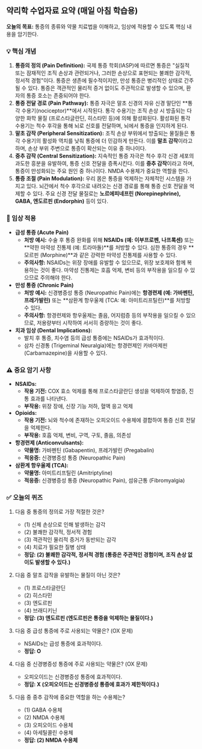 ## 약리학 수업자료 요약 (매일 아침 학습용)

**오늘의 목표:** 통증의 종류와 약물 치료법을 이해하고, 임상에 적용할 수 있도록 핵심 내용을 암기한다.

### 💡 핵심 개념

1.  **통증의 정의 (Pain Definition):** 국제 통증 학회(IASP)에 따르면 통증은 "실질적 또는 잠재적인 조직 손상과 관련되거나, 그러한 손상으로 표현되는 불쾌한 감각적, 정서적 경험"이다. 통증은 생존에 필수적이지만, 만성 통증은 병리적인 상태로 간주될 수 있다. 통증은 객관적인 물리적 증거 없이도 주관적으로 발생할 수 있으며, 환자의 통증 호소는 존중되어야 한다.
2.  **통증 전달 경로 (Pain Pathway):** 통증 자극은 말초 신경의 자유 신경 말단인 **통각 수용기(nociceptor)**에서 시작된다. 통각 수용기는 조직 손상 시 방출되는 다양한 화학 물질 (프로스타글란딘, 히스타민 등)에 의해 활성화된다. 활성화된 통각 수용기는 척수 후각을 통해 뇌로 신호를 전달하며, 뇌에서 통증을 인지하게 된다.
3.  **말초 감작 (Peripheral Sensitization):** 조직 손상 부위에서 방출되는 물질들은 통각 수용기의 활성화 역치를 낮춰 통증에 더 민감하게 만든다. 이를 **말초 감작**이라고 하며, 손상 부위 주변으로 통증이 확산되는 이유 중 하나이다.
4.  **중추 감작 (Central Sensitization):** 지속적인 통증 자극은 척수 후각 신경 세포의 과도한 흥분을 유발하여, 통증 신호 전달을 증폭시킨다. 이를 **중추 감작**이라고 하며, 통증이 만성화되는 주요 원인 중 하나이다. NMDA 수용체가 중요한 역할을 한다.
5.  **통증 조절 (Pain Modulation):** 우리 몸은 통증을 억제하는 자체적인 시스템을 가지고 있다. 뇌간에서 척수 후각으로 내려오는 신경 경로를 통해 통증 신호 전달을 억제할 수 있다. 주요 신경 전달 물질로는 **노르에피네프린 (Norepinephrine), GABA, 엔도르핀 (Endorphin)** 등이 있다.

### 🏥 임상 적용

*   **급성 통증 (Acute Pain)**
    *   **처방 예시:** 수술 후 통증 완화를 위해 **NSAIDs (예: 이부프로펜, 나프록센)** 또는 **약한 마약성 진통제 (예: 트라마돌)**를 처방할 수 있다. 심한 통증의 경우 **모르핀 (Morphine)**과 같은 강력한 마약성 진통제를 사용할 수 있다.
    *   **주의사항:** NSAIDs는 위장 장애를 유발할 수 있으므로, 위장 보호제와 함께 복용하는 것이 좋다. 마약성 진통제는 호흡 억제, 변비 등의 부작용을 일으킬 수 있으므로 주의해야 한다.
*   **만성 통증 (Chronic Pain)**
    *   **처방 예시:** 신경병증성 통증 (Neuropathic Pain)에는 **항경련제 (예: 가바펜틴, 프레가발린)** 또는 **삼환계 항우울제 (TCA: 예: 아미트리프틸린)**를 처방할 수 있다.
    *   **주의사항:** 항경련제와 항우울제는 졸음, 어지럼증 등의 부작용을 일으킬 수 있으므로, 저용량부터 시작하여 서서히 증량하는 것이 좋다.
*   **치과 임상 (Dental Implications):**
    *   발치 후 통증, 치수염 등의 급성 통증에는 NSAIDs가 효과적이다.
    *   삼차 신경통 (Trigeminal Neuralgia)에는 항경련제인 카바마제핀 (Carbamazepine)을 사용할 수 있다.

### ⚠️ 중요 암기 사항

*   **NSAIDs:**
    *   **작용 기전:** COX 효소 억제를 통해 프로스타글란딘 생성을 억제하여 항염증, 진통 효과를 나타낸다.
    *   **부작용:** 위장 장애, 신장 기능 저하, 혈액 응고 억제
*   **Opioids:**
    *   **작용 기전:** 뇌와 척수에 존재하는 오피오이드 수용체에 결합하여 통증 신호 전달을 억제한다.
    *   **부작용:** 호흡 억제, 변비, 구역, 구토, 졸음, 의존성
*   **항경련제 (Anticonvulsants):**
    *   **약물명:** 가바펜틴 (Gabapentin), 프레가발린 (Pregabalin)
    *   **적응증:** 신경병증성 통증 (Neuropathic Pain)
*   **삼환계 항우울제 (TCA):**
    *   **약물명:** 아미트리프틸린 (Amitriptyline)
    *   **적응증:** 신경병증성 통증 (Neuropathic Pain), 섬유근통 (Fibromyalgia)

### ✅ 오늘의 퀴즈

1.  다음 중 통증의 정의로 가장 적절한 것은?
    *   (1) 신체 손상으로 인해 발생하는 감각
    *   (2) 불쾌한 감각적, 정서적 경험
    *   (3) 객관적인 물리적 증거가 동반되는 감각
    *   (4) 치료가 필요한 질병 상태
    *   **정답: (2) 불쾌한 감각적, 정서적 경험 (통증은 주관적인 경험이며, 조직 손상 없이도 발생할 수 있다.)**

2.  다음 중 말초 감작을 유발하는 물질이 아닌 것은?
    *   (1) 프로스타글란딘
    *   (2) 히스타민
    *   (3) 엔도르핀
    *   (4) 브래디키닌
    *   **정답: (3) 엔도르핀 (엔도르핀은 통증을 억제하는 물질이다.)**

3.  다음 중 급성 통증에 주로 사용되는 약물은? (OX 문제)
    *   NSAIDs는 급성 통증에 효과적이다.
    *   **정답: O**

4.  다음 중 신경병증성 통증에 주로 사용되는 약물은? (OX 문제)
    *   오피오이드는 신경병증성 통증에 효과적이다.
    *   **정답: X (오피오이드는 신경병증성 통증에 효과가 제한적이다.)**

5.  다음 중 중추 감작에 중요한 역할을 하는 수용체는?
    *   (1) GABA 수용체
    *   (2) NMDA 수용체
    *   (3) 오피오이드 수용체
    *   (4) 아세틸콜린 수용체
    *   **정답: (2) NMDA 수용체**